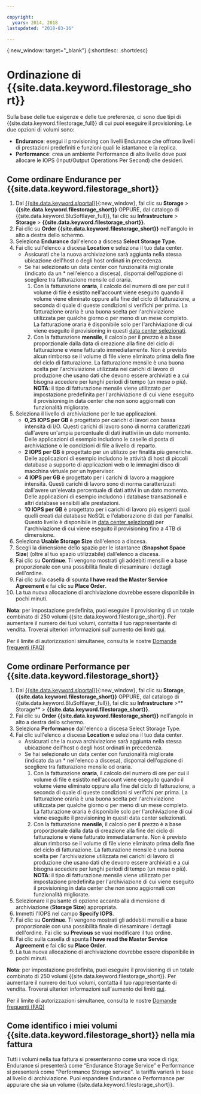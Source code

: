 ```yaml
---

copyright:
  years: 2014, 2018
lastupdated: "2018-03-16"

---
```

{:new_window: target="_blank"}
{:shortdesc: .shortdesc}

# Ordinazione di {{site.data.keyword.filestorage_short}} 

Sulla base delle tue esigenze e delle tue preferenze, ci sono due tipi di {{site.data.keyword.filestorage_full}} di cui puoi eseguire il provisioning. Le due opzioni di volumi sono: 

- **Endurance**: esegui il provisioning con livelli Endurance che offrono livelli di prestazioni predefiniti e funzioni quali le istantanee e la replica.
- **Performance**: crea un ambiente Performance di alto livello dove puoi allocare le IOPS (Input/Output Operations Per Second) che desideri.

## Come ordinare Endurance per {{site.data.keyword.filestorage_short}}

1. Dal [{{site.data.keyword.slportal}}](https://control.softlayer.com/){:new_window}, fai clic su **Storage** > **{{site.data.keyword.filestorage_short}}** OPPURE, dal catalogo di {{site.data.keyword.BluSoftlayer_full}}, fai clic su **Infrastructure** > **Storage** > **{{site.data.keyword.filestorage_short}}**.
2. Fai clic su **Order {{site.data.keyword.filestorage_short}}** nell'angolo in alto a destra dello schermo. 
3. Seleziona **Endurance** dall'elenco a discesa **Select Storage Type**.
4. Fai clic sull'elenco a discesa **Location** e seleziona il tuo data center.
   - Assicurati che la nuova archiviazione sarà aggiunta nella stessa ubicazione dell'host o degli host ordinati in precedenza.
   - Se hai selezionato un data center con funzionalità migliorate (indicato da un * nell'elenco a discesa), disporrai dell'opzione di scegliere tra fatturazione mensile od oraria. 
     1. Con la fatturazione **oraria**, il calcolo del numero di ore per cui il volume di file è esistito nell'account viene eseguito quando il volume viene eliminato oppure alla fine del ciclo di fatturazione, a seconda di quale di queste condizioni si verifichi per prima.  La fatturazione oraria è una buona scelta per l'archiviazione utilizzata per qualche giorno o per meno di un mese completo. La fatturazione oraria è disponibile solo per l'archiviazione di cui viene eseguito il provisioning in questi [data center selezionati](new-ibm-block-and-file-storage-location-and-features.html). 
     2. Con la fatturazione **mensile**, il calcolo per il prezzo è a base proporzionale dalla data di creazione alla fine del ciclo di fatturazione e viene fatturato immediatamente. Non è previsto alcun rimborso se il volume di file viene eliminato prima della fine del ciclo di fatturazione.  La fatturazione mensile è una buona scelta per l'archiviazione utilizzata nei carichi di lavoro di produzione che usano dati che devono essere archiviati e a cui bisogna accedere per lunghi periodi di tempo (un mese o più).
     **NOTA**: il tipo di fatturazione mensile viene utilizzato per impostazione predefinita per l'archiviazione di cui viene eseguito il provisioning in data center che non sono aggiornati con funzionalità migliorate.
5. Seleziona il livello di archiviazione per le tue applicazioni.
    - **0,25 IOPS per GB** è progettato per carichi di lavori con bassa intensità di I/O. Questi carichi di lavoro sono di norma caratterizzati dall'avere un'ampia percentuale di dati inattivi in un dato momento. Delle applicazioni di esempio includono le caselle di posta di archiviazione o le condizioni di file a livello di reparto.
    - **2 IOPS per GB** è progettato per un utilizzo per finalità più generiche. Delle applicazioni di esempio includono le attività di host di piccoli database a supporto di applicazioni web o le immagini disco di macchina virtuale per un hypervisor.
    - **4 IOPS per GB** è progettato per i carichi di lavoro a maggiore intensità. Questi carichi di lavoro sono di norma caratterizzati dall'avere un'elevata percentuale di dati attivi in un dato momento. Delle applicazioni di esempio includono i database transazionali e altri database sensibili alle prestazioni.
    - **10 IOPS per GB** è progettato per i carichi di lavoro più esigenti quali quelli creati dai database NoSQL e l'elaborazione di dati per l'analisi.  Questo livello è disponibile in [data center selezionati](new-ibm-block-and-file-storage-location-and-features.html) per l'archiviazione di cui viene eseguito il provisioning fino a 4TB di dimensione.
6. Seleziona **Usable Storage Size** dall'elenco a discesa.
7. Scegli la dimensione dello spazio per le istantanee (**Snapshot Space Size**) (oltre al tuo spazio utilizzabile) dall'elenco a discesa.
8. Fai clic su **Continue**. Ti vengono mostrati gli addebiti mensili e a base proporzionale con una possibilità finale di riesaminare i dettagli dell'ordine.
9. Fai clic sulla casella di spunta **I have read the Master Service Agreement** e fai clic su **Place Order**.
10. La tua nuova allocazione di archiviazione dovrebbe essere disponibile in pochi minuti.

**Nota**: per impostazione predefinita, puoi eseguire il provisioning di un totale combinato di 250 volumi {{site.data.keyword.filestorage_short}}. Per aumentare il numero dei tuoi volumi, contatta il tuo rappresentante di vendita. Troverai ulteriori informazioni sull'aumento dei limiti [qui](managing-storage-limits.html).

Per il limite di autorizzazioni simultanee, consulta le nostre [Domande frequenti (FAQ)](File-Storage-FAQ.html)

## Come ordinare Performance per {{site.data.keyword.filestorage_short}}

1. Dal [{{site.data.keyword.slportal}}](https://control.softlayer.com/){:new_window}, fai clic su **Storage**, **{{site.data.keyword.filestorage_short}}** OPPURE, dal catalogo di {{site.data.keyword.BluSoftlayer_full}}, fai clic su **Infrastructure** >** Storage** > **{{site.data.keyword.filestorage_short}}**.
2. Fai clic su **Order {{site.data.keyword.filestorage_short}}** nell'angolo in alto a destra dello schermo. 
3. Seleziona **Performance** dall'elenco a discesa Select Storage Type.
4. Fai clic sull'elenco a discesa **Location** e seleziona il tuo data center.
    -  Assicurati che la nuova archiviazione sarà aggiunta nella stessa ubicazione dell'host o degli host ordinati in precedenza.
    -  Se hai selezionato un data center con funzionalità migliorate (indicato da un * nell'elenco a discesa), disporrai dell'opzione di scegliere tra fatturazione mensile od oraria. 
       1.  Con la fatturazione **oraria**, il calcolo del numero di ore per cui il volume di file è esistito nell'account viene eseguito quando il volume viene eliminato oppure alla fine del ciclo di fatturazione, a seconda di quale di queste condizioni si verifichi per prima.  La fatturazione oraria è una buona scelta per l'archiviazione utilizzata per qualche giorno o per meno di un mese completo. La fatturazione oraria è disponibile solo per l'archiviazione di cui viene eseguito il provisioning in questi data center selezionati. 
       2. Con la fatturazione **mensile**, il calcolo per il prezzo è a base proporzionale dalla data di creazione alla fine del ciclo di fatturazione e viene fatturato immediatamente. Non è previsto alcun rimborso se il volume di file viene eliminato prima della fine del ciclo di fatturazione.  La fatturazione mensile è una buona scelta per l'archiviazione utilizzata nei carichi di lavoro di produzione che usano dati che devono essere archiviati e a cui bisogna accedere per lunghi periodi di tempo (un mese o più).
       **NOTA**: il tipo di fatturazione mensile viene utilizzato per impostazione predefinita per l'archiviazione di cui viene eseguito il provisioning in data center che non sono aggiornati con funzionalità migliorate.  
5. Selezionare il pulsante di opzione accanto alla dimensione di archiviazione (**Storage Size**) appropriata.
6. Immetti l'IOPS nel campo **Specify IOPS**.
7. Fai clic su **Continue**. Ti vengono mostrati gli addebiti mensili e a base proporzionale con una possibilità finale di riesaminare i dettagli dell'ordine. Fai clic su **Previous** se vuoi modificare il tuo ordine.
8. Fai clic sulla casella di spunta **I have read the Master Service Agreement** e fai clic su **Place Order**.
9. La tua nuova allocazione di archiviazione dovrebbe essere disponibile in pochi minuti.

**Nota**: per impostazione predefinita, puoi eseguire il provisioning di un totale combinato di 250 volumi {{site.data.keyword.filestorage_short}}. Per aumentare il numero dei tuoi volumi, contatta il tuo rappresentante di vendita. Troverai ulteriori informazioni sull'aumento dei limiti [qui](managing-storage-limits.html).

Per il limite di autorizzazioni simultanee, consulta le nostre [Domande frequenti (FAQ)](File-Storage-FAQ.html)

## Come identifico i miei volumi {{site.data.keyword.filestorage_short}} nella mia fattura

Tutti i volumi nella tua fattura si presenteranno come una voce di riga; Endurance si presenterà come “Endurance Storage Service” e Performance si presenterà come "Performance Storage service". la tariffa varierà in base al livello di archiviazione. Puoi espandere Endurance o Performance per appurare che sia un volume {{site.data.keyword.filestorage_short}}.


